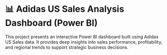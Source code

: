 # 📊 Adidas US Sales Analysis Dashboard (Power BI)
This project presents an interactive Power BI dashboard built using Adidas US Sales data. It provides deep insights into sales performance, profitability, and regional trends to support strategic business decisions.
